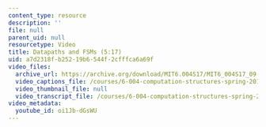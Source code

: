 ```yaml
---
content_type: resource
description: ''
file: null
parent_uid: null
resourcetype: Video
title: Datapaths and FSMs (5:17)
uid: a7d2318f-b252-19b6-544f-2cfffca6a69f
video_files:
  archive_url: https://archive.org/download/MIT6.004S17/MIT6_004S17_09-02-01_300k.mp4
  video_captions_file: /courses/6-004-computation-structures-spring-2017/17ed9d816d885a269adcec24c6ab2724_oi1Jb-dGsWU.vtt
  video_thumbnail_file: null
  video_transcript_file: /courses/6-004-computation-structures-spring-2017/29f8737be30539ace4762d3d8de93d80_oi1Jb-dGsWU.pdf
video_metadata:
  youtube_id: oi1Jb-dGsWU
---
```

